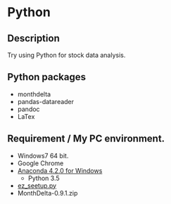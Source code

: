 Python
====

## Description
Try using Python for stock data analysis.

## Python packages
  - monthdelta
  - pandas-datareader
  - pandoc
  - LaTex

## Requirement / My PC environment.
  - Windows7 64 bit.
  - Google Chrome
  - [Anaconda 4.2.0 for Windows](https://www.continuum.io/downloads)
    - Python 3.5
  - [ez_seetup.py](https://trac.edgewall.org/wiki/TracPlugins)
  - MonthDelta-0.9.1.zip
